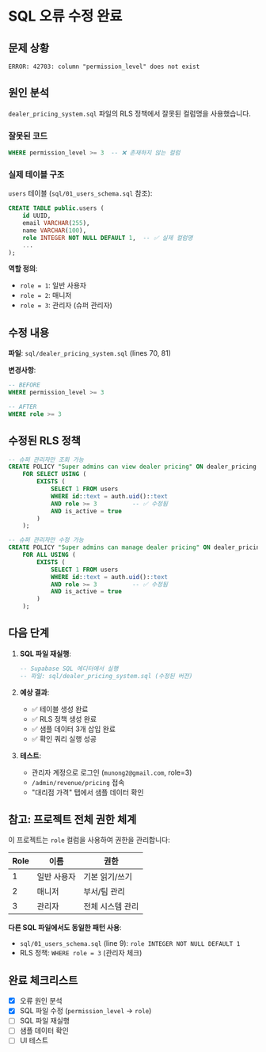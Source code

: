 # SQL 오류 수정 완료

## 문제 상황
```
ERROR: 42703: column "permission_level" does not exist
```

## 원인 분석

`dealer_pricing_system.sql` 파일의 RLS 정책에서 잘못된 컬럼명을 사용했습니다.

### 잘못된 코드
```sql
WHERE permission_level >= 3  -- ❌ 존재하지 않는 컬럼
```

### 실제 테이블 구조
`users` 테이블 (`sql/01_users_schema.sql` 참조):
```sql
CREATE TABLE public.users (
    id UUID,
    email VARCHAR(255),
    name VARCHAR(100),
    role INTEGER NOT NULL DEFAULT 1,  -- ✅ 실제 컬럼명
    ...
);
```

**역할 정의**:
- `role = 1`: 일반 사용자
- `role = 2`: 매니저
- `role = 3`: 관리자 (슈퍼 관리자)

## 수정 내용

**파일**: `sql/dealer_pricing_system.sql` (lines 70, 81)

**변경사항**:
```sql
-- BEFORE
WHERE permission_level >= 3

-- AFTER
WHERE role >= 3
```

## 수정된 RLS 정책

```sql
-- 슈퍼 관리자만 조회 가능
CREATE POLICY "Super admins can view dealer pricing" ON dealer_pricing
    FOR SELECT USING (
        EXISTS (
            SELECT 1 FROM users
            WHERE id::text = auth.uid()::text
            AND role >= 3          -- ✅ 수정됨
            AND is_active = true
        )
    );

-- 슈퍼 관리자만 수정 가능
CREATE POLICY "Super admins can manage dealer pricing" ON dealer_pricing
    FOR ALL USING (
        EXISTS (
            SELECT 1 FROM users
            WHERE id::text = auth.uid()::text
            AND role >= 3          -- ✅ 수정됨
            AND is_active = true
        )
    );
```

## 다음 단계

1. **SQL 파일 재실행**:
   ```sql
   -- Supabase SQL 에디터에서 실행
   -- 파일: sql/dealer_pricing_system.sql (수정된 버전)
   ```

2. **예상 결과**:
   - ✅ 테이블 생성 완료
   - ✅ RLS 정책 생성 완료
   - ✅ 샘플 데이터 3개 삽입 완료
   - ✅ 확인 쿼리 실행 성공

3. **테스트**:
   - 관리자 계정으로 로그인 (`munong2@gmail.com`, role=3)
   - `/admin/revenue/pricing` 접속
   - "대리점 가격" 탭에서 샘플 데이터 확인

## 참고: 프로젝트 전체 권한 체계

이 프로젝트는 `role` 컬럼을 사용하여 권한을 관리합니다:

| Role | 이름 | 권한 |
|------|------|------|
| 1 | 일반 사용자 | 기본 읽기/쓰기 |
| 2 | 매니저 | 부서/팀 관리 |
| 3 | 관리자 | 전체 시스템 관리 |

**다른 SQL 파일에서도 동일한 패턴 사용**:
- `sql/01_users_schema.sql` (line 9): `role INTEGER NOT NULL DEFAULT 1`
- RLS 정책: `WHERE role = 3` (관리자 체크)

## 완료 체크리스트

- [x] 오류 원인 분석
- [x] SQL 파일 수정 (`permission_level` → `role`)
- [ ] SQL 파일 재실행
- [ ] 샘플 데이터 확인
- [ ] UI 테스트
